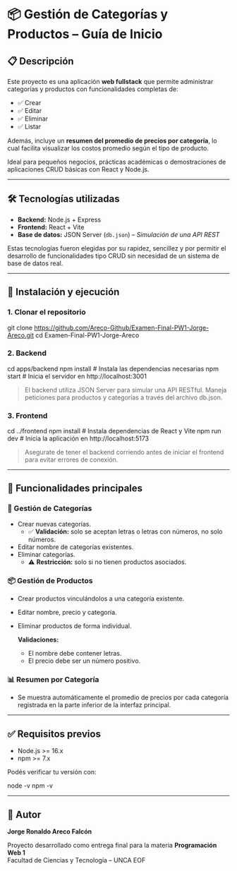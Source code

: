 # 📦 Gestión de Categorías y Productos – Guía de Inicio

## 📋 Descripción

Este proyecto es una aplicación **web fullstack** que permite administrar categorías y productos con funcionalidades completas de:

- ✅ Crear
- ✅ Editar
- ✅ Eliminar
- ✅ Listar

Además, incluye un **resumen del promedio de precios por categoría**, lo cual facilita visualizar los costos promedio según el tipo de producto.

Ideal para pequeños negocios, prácticas académicas o demostraciones de aplicaciones CRUD básicas con React y Node.js.

---

## 🛠️ Tecnologías utilizadas

- **Backend:** Node.js + Express
- **Frontend:** React + Vite
- **Base de datos:** JSON Server (`db.json`) – *Simulación de una API REST*

Estas tecnologías fueron elegidas por su rapidez, sencillez y por permitir el desarrollo de funcionalidades tipo CRUD sin necesidad de un sistema de base de datos real.

---

## 🚀 Instalación y ejecución

### 1. Clonar el repositorio

git clone https://github.com/Areco-Github/Examen-Final-PW1-Jorge-Areco.git
cd Examen-Final-PW1-Jorge-Areco

### 2. Backend

cd apps/backend
npm install       # Instala las dependencias necesarias
npm start         # Inicia el servidor en http://localhost:3001

> El backend utiliza JSON Server para simular una API RESTful. Maneja peticiones para productos y categorías a través del archivo db.json.

### 3. Frontend

cd ../frontend
npm install       # Instala dependencias de React y Vite
npm run dev       # Inicia la aplicación en http://localhost:5173

> Asegurate de tener el backend corriendo antes de iniciar el frontend para evitar errores de conexión.

---

## 🧪 Funcionalidades principales

### 📂 Gestión de Categorías

- Crear nuevas categorías.  
  - ✅ **Validación:** solo se aceptan letras o letras con números, no solo números.
- Editar nombre de categorías existentes.
- Eliminar categorías.  
  - ⚠️ **Restricción:** solo si no tienen productos asociados.

### 📦 Gestión de Productos

- Crear productos vinculándolos a una categoría existente.
- Editar nombre, precio y categoría.
- Eliminar productos de forma individual.

  **Validaciones:**
  - El nombre debe contener letras.
  - El precio debe ser un número positivo.

### 📊 Resumen por Categoría

- Se muestra automáticamente el promedio de precios por cada categoría registrada en la parte inferior de la interfaz principal.

---

## ✅ Requisitos previos

- Node.js >= 16.x  
- npm >= 7.x  

Podés verificar tu versión con:

node -v
npm -v

---

## 🙋 Autor

**Jorge Ronaldo Areco Falcón**

Proyecto desarrollado como entrega final para la materia **Programación Web 1**  
Facultad de Ciencias y Tecnología – UNCA
EOF
